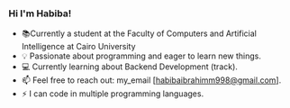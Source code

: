  ### Hi I'm Habiba!
- 📚Currently a student at the Faculty of Computers and Artificial Intelligence at Cairo University
- 💡 Passionate about programming and eager to learn new things.
- 💻 Currently learning about Backend Development (track). 
- 📫 Feel free to reach out: my_email [habibaibrahimm998@gmail.com].
- ⚡ I can code in multiple programming languages.

<!---
HabibaIbrahim6/HabibaIbrahim6 is a ✨ special ✨ repository because its `README.md` (this file) appears on your GitHub profile.
You can click the Preview link to take a look at your changes.
--->
